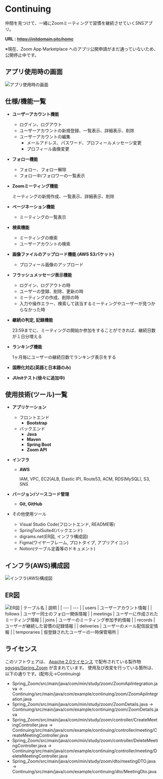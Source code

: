 # Continuing
仲間を見つけて、一緒にZoomミーティングで習慣を継続させていくSNSアプリ。

**URL :** ~~https://initdomain.site/home~~

※現在、Zoom App Marketplace へのアプリ公開申請がまだ通っていないため、公開停止中です。

## アプリ使用時の画面
![アプリ使用時の画面](https://user-images.githubusercontent.com/62631497/156865794-ee88e5d9-31e8-429f-8361-5890cea14fa4.png)

## 仕様/機能一覧
- **ユーザーアカウント機能**
    - ログイン、ログアウト
    - ユーザーアカウントの新規登録、一覧表示、詳細表示、削除
    - ユーザーアカウントの編集
        - メールアドレス、パスワード、プロフィールメッセージ変更
        - プロフィール画像変更
- **フォロー機能**
    - フォロー、フォロー解除
    - フォロー中/フォロワーの一覧表示
- **Zoomミーティング機能**
    
    ミーティングの新規作成、一覧表示、詳細表示、削除
    
- **ページネーション機能**
    - ミーティングの一覧表示
- **検索機能**
    - ミーティングの検索
    - ユーザーアカウントの検索
- **画像ファイルのアップロード機能 (AWS S3バケット)**
    - プロフィール画像のアップロード
- **フラッシュメッセージ表示機能**
    - ログイン、ログアウトの時
    - ユーザーの登録、削除、更新の時
    - ミーティングの作成、削除の時
    - 入力や操作エラー、検索して該当するミーティングやユーザーが見つからなかった時
- **継続の判定, 記録機能**
    
    23:59までに、ミーティングの開始か参加をすることができれば、継続日数が１日分増える
    
- **ランキング機能**
    
    1ヶ月毎にユーザーの継続日数でランキング表示をする
    
- **国際化対応(英語と日本語のみ)**
- **JUnitテスト(徐々に追加中)**


## 使用技術(ツール)一覧
- **アプリケーション**
    - フロントエンド
        - **Bootstrap**
    - バックエンド
        - **Java**
        - **Maven**
        - **Spring Boot**
        - **Zoom API**
- **インフラ**
    - **AWS**

        IAM, VPC, EC2(ALB, Elastic IP), Route53, ACM, RDS(MySQL), S3, SNS

- **バージョン/ソースコード管理**
    - **Git, GitHub**
- その他使用ツール
  - Visual Studio Code(フロントエンド, README等)
  - SpringToolSuite4(バックエンド)
  - digrams.net(ER図, インフラ構成図)
  - Figma(ワイヤーフレーム, プロトタイプ, アプリアイコン)
  - Notion(テーブル定義等のドキュメント)

## インフラ(AWS)構成図
![インフラ(AWS)構成図](https://user-images.githubusercontent.com/62631497/156865680-c4055543-1b8b-4ad6-ba38-81e81c73fbe8.png)

## ER図
![ER図](https://user-images.githubusercontent.com/62631497/156865717-db89473e-6bd2-4da9-bc2a-1ceaaab910c5.png)
| テーブル名 | 説明 |
| --- | --- |
| users | ユーザーアカウント情報 |
| follows | ユーザー同士のフォロー関係情報 |
| meetings | ユーザーに作成されたミーティング情報 |
| joins | ユーザーのミーティング参加予約情報 |
| records | ユーザーが継続した習慣の記録情報 |
| deliveries | ユーザーのメール配信設定情報 |
| temporaries | 仮登録されたユーザーの一時保管場所 |


## ライセンス
このソフトウェアは、
[Apache 2.0ライセンス](http://www.apache.org/licenses/LICENSE-2.0)
で配布されている製作物
 [sgysgs/Spring_Zoom](https://github.com/sgysgs/Spring_Zoom)
が含まれています。
使用及び改変を行っている箇所は、以下の通りです。(配布元->Continuing)
- Spring_Zoom/src/main/java/com/min/study/zoom/ZoomApiIntegration.java
-> Continuing/src/main/java/com/example/continuing/zoom/ZoomApiIntegration.java
- Spring_Zoom/src/main/java/com/min/study/zoom/ZoomDetails.java
-> Continuing/src/main/java/com/example/continuing/zoom/ZoomDetails.java
- Spring_Zoom/src/main/java/com/min/study/zoom/controller/CreateMeetingController.java
-> Continuing/src/main/java/com/example/continuing/controller/meeting/CreateMeetingController.java
- Spring_Zoom/src/main/java/com/min/study/zoom/controller/DeleteMeetingController.java
-> Continuing/src/main/java/com/example/continuing/controller/meeting/DeleteMeetingController.java
- Spring_Zoom/src/main/java/com/min/study/zoom/dto/meetingDTO.java
-> Continuing/src/main/java/com/example/continuing/dto/MeetingDto.java



